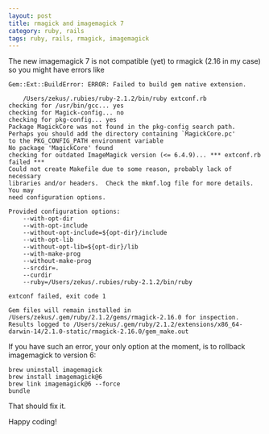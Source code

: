 ```yaml
---
layout: post
title: rmagick and imagemagick 7
category: ruby, rails
tags: ruby, rails, rmagick, imagemagick
---
```


The new imagemagick 7 is not compatible (yet) to rmagick (2.16 in my case) so you might have errors like

```shell
Gem::Ext::BuildError: ERROR: Failed to build gem native extension.

    /Users/zekus/.rubies/ruby-2.1.2/bin/ruby extconf.rb
checking for /usr/bin/gcc... yes
checking for Magick-config... no
checking for pkg-config... yes
Package MagickCore was not found in the pkg-config search path.
Perhaps you should add the directory containing `MagickCore.pc'
to the PKG_CONFIG_PATH environment variable
No package 'MagickCore' found
checking for outdated ImageMagick version (<= 6.4.9)... *** extconf.rb failed ***
Could not create Makefile due to some reason, probably lack of necessary
libraries and/or headers.  Check the mkmf.log file for more details.  You may
need configuration options.

Provided configuration options:
	--with-opt-dir
	--with-opt-include
	--without-opt-include=${opt-dir}/include
	--with-opt-lib
	--without-opt-lib=${opt-dir}/lib
	--with-make-prog
	--without-make-prog
	--srcdir=.
	--curdir
	--ruby=/Users/zekus/.rubies/ruby-2.1.2/bin/ruby

extconf failed, exit code 1

Gem files will remain installed in /Users/zekus/.gem/ruby/2.1.2/gems/rmagick-2.16.0 for inspection.
Results logged to /Users/zekus/.gem/ruby/2.1.2/extensions/x86_64-darwin-14/2.1.0-static/rmagick-2.16.0/gem_make.out
```

If you have such an error, your only option at the moment, is to rollback imagemagick to version 6:

```shell
brew uninstall imagemagick
brew install imagemagick@6
brew link imagemagick@6 --force
bundle
```

That should fix it.

Happy coding!
